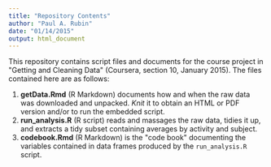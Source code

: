 ```yaml
---
title: "Repository Contents"
author: "Paul A. Rubin"
date: "01/14/2015"
output: html_document
---
```


This repository contains script files and documents for the course project in "Getting and Cleaning Data" (Coursera, section 10, January 2015). The files contained here are as follows:

1. **getData.Rmd** (R Markdown) documents how and when the raw data was downloaded and unpacked. *Knit* it to obtain an HTML or PDF version and/or to run the embedded script.
2. **run_analysis.R** (R script) reads and massages the raw data, tidies it up, and extracts a tidy subset containing averages by activity and subject.
3. **codebook.Rmd** (R Markdown) is the "code book" documenting the variables contained in data frames produced by the ```run_analysis.R``` script.